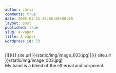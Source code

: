 ```yaml
---
author: chris
comments: true
date: 2005-05-31 23:55:00+00:00
layout: post
published: true
slug: a-vapor
title: A vapor
wordpress_id: 73
---
```


[![]({{ site.url }}/static/img/image_003.jpg)]({{ site.url }}/static/img/image_003.jpg)  
My hand is a blend of the ethereal and corporeal.
